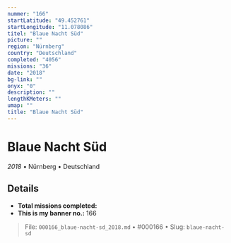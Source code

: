 ```yaml
---
nummer: "166"
startLatitude: "49.452761"
startLongitude: "11.078086"
titel: "Blaue Nacht Süd"
picture: ""
region: "Nürnberg"
country: "Deutschland"
completed: "4056"
missions: "36"
date: "2018"
bg-link: ""
onyx: "0"
description: ""
lengthKMeters: ""
umap: ""
title: "Blaue Nacht Süd"
---
```

# Blaue Nacht Süd

*2018* • Nürnberg • Deutschland



## Details


- **Total missions completed:** 
- **This is my banner no.:** 166





> File: `000166_blaue-nacht-sd_2018.md` • #000166 • Slug: `blaue-nacht-sd`
